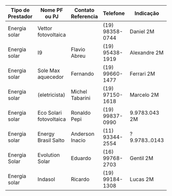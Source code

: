 | Tipo de Prestador | Nome PF ou PJ           | Contato Referencia | Telefone        | Indicação      | Observ.   |
| ----------------- | ----------------------- | ------------------ | --------------- | -------------- | --------- |
| Energia solar     | Vettor fotovoltaica     |                    | (19) 98358-0744 | Daniel 2M      |           |
| Energia solar     | I9                      | Flavio Abreu       | (19) 95438-1919 | Alexandre 2M   |           |
| Energia solar     | Sole Max aquecedor      | Fernando           | (19) 99660-1477 | Ferrari 2M     |           |
| Energia solar     | (eletricista)           | Michel Tabarini    | (19) 97150-1618 | Marcelo 2M     |           |
| Energia solar     | Eco Solari fotovoltaica | Ronaldo Pepi       | (19) 99837-0990 | 9.9783.043 2M  |           |
| Energia solar     | Energy Brasil Salto     | Anderson Inacio    | (11) 93344-2554 | ? 9.9783..0143 |           |
| Energia Solar     | Evolution Solar         | Eduardo            | (16) 99768-2703 | Gentil 2M      | Super top |
| Energia solar     | Indasol                 | Ricardo            | (19) 99184-1308 | Lucas 2M       |           |